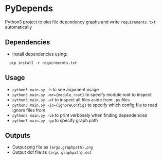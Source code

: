 # PyDepends
Python3 project to plot file dependency graphs and write ```requirements.txt``` automatically

## Dependencies
- Install dependencies using:
```
  pip install -r requirements.txt
```

## Usage
- ```python3 main.py -h``` to see argument usage 
- ```python3 main.py -mr={module_root}``` to specify module root to inspect
- ```python3 main.py -af``` to inspect all files aside from ```.py``` files
- ```python3 main.py -ic={ignoreConfig}``` to specify which config file to read ignore files from
- ```python3 main.py -vb``` to print verbosely when finding dependencies
- ```python3 main.py -gp``` to specify graph path

## Outputs
- Output png file as ```{args.graphpath}.png```
- Output dot file as ```{args.graphpath}.dot```
